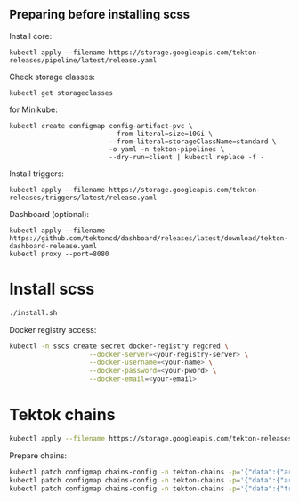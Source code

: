 ## Preparing before installing scss

Install core:
```
kubectl apply --filename https://storage.googleapis.com/tekton-releases/pipeline/latest/release.yaml
```

Check storage classes:
```
kubectl get storageclasses
```

for Minikube:
```
kubectl create configmap config-artifact-pvc \
                         --from-literal=size=10Gi \
                         --from-literal=storageClassName=standard \
                         -o yaml -n tekton-pipelines \
                         --dry-run=client | kubectl replace -f -
```


Install triggers:
```
kubectl apply --filename https://storage.googleapis.com/tekton-releases/triggers/latest/release.yaml
```

Dashboard (optional):
```
kubectl apply --filename https://github.com/tektoncd/dashboard/releases/latest/download/tekton-dashboard-release.yaml
kubectl proxy --port=8080
```

# Install scss

```bash
./install.sh
```

Docker registry access:
```bash
kubectl -n sscs create secret docker-registry regcred \
                    --docker-server=<your-registry-server> \
                    --docker-username=<your-name> \
                    --docker-password=<your-pword> \
                    --docker-email=<your-email>
```

# Tektok chains

```bash
kubectl apply --filename https://storage.googleapis.com/tekton-releases/chains/latest/release.yaml
```

Prepare chains:
```bash
kubectl patch configmap chains-config -n tekton-chains -p='{"data":{"artifacts.taskrun.format": "in-toto"}}'
kubectl patch configmap chains-config -n tekton-chains -p='{"data":{"artifacts.taskrun.storage": "oci"}}'
kubectl patch configmap chains-config -n tekton-chains -p='{"data":{"transparency.enabled": "true"}}'
```